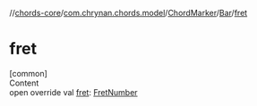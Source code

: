 //[chords-core](../../../../index.md)/[com.chrynan.chords.model](../../index.md)/[ChordMarker](../index.md)/[Bar](index.md)/[fret](fret.md)



# fret  
[common]  
Content  
open override val [fret](fret.md): [FretNumber](../../-fret-number/index.md)  



